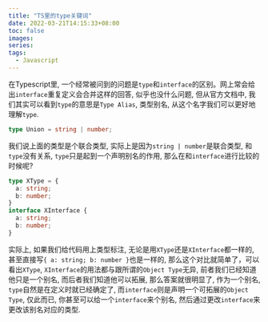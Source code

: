 ```yaml
---
title: "TS里的type关键词"
date: 2022-03-21T14:15:33+08:00
toc: false
images:
series:
tags:
  - Javascript
---
```


在Typescript里, 一个经常被问到的问题是`type`和`interface`的区别。网上常会给出`interface`重复定义会合并这样的回答, 似乎也没什么问题, 但从官方文档中, 我们其实可以看到`type`的意思是`Type Alias`, 类型别名, 从这个名字我们可以更好地理解`type`.

```ts
type Union = string | number;
```
我们说上面的类型是个联合类型, 实际上是因为`string | number`是联合类型, 和`type`没有关系, `type`只是起到一个声明别名的作用, 那么在和`interface`进行比较的时候呢?

```ts
type XType = {
  a: string;
  b: number;
}
interface XInterface {
  a: string;
  b: number;
}
```

实际上, 如果我们给代码用上类型标注, 无论是用`XType`还是`XInterface`都一样的, 甚至直接写`{ a: string; b: number }`也是一样的, 那么这个对比就简单了，可以看出`XType`, `XInterface`的用法都与跟所谓的`Object Type`无异, 前者我们已经知道他只是一个别名, 而后者我们知道他可以拓展, 那么答案就很明显了, 作为一个别名, `type`自然是在定义时就已经确定了, 而`interface`则是声明一个可拓展的`Object Type`, 仅此而已, 你甚至可以给一个`interface`来个别名, 然后通过更改`interface`来更改该别名对应的类型.

